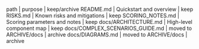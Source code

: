 path | purpose | keep/archive
README.md | Quickstart and overview | keep
RISKS.md | Known risks and mitigations | keep
SCORING_NOTES.md | Scoring parameters and notes | keep
docs/ARCHITECTURE.md | High-level component map | keep
docs/COMPLEX_SCENARIOS_GUIDE.md | moved to ARCHIVE/docs | archive
docs/DIAGRAMS.md | moved to ARCHIVE/docs | archive